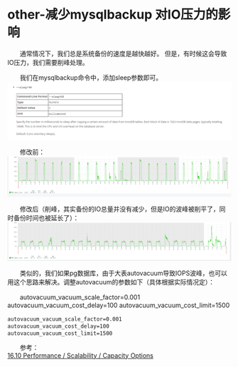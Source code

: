 # other-减少mysqlbackup 对IO压力的影响 

　　通常情况下，我们总是系统备份的速度是越快越好。 但是，有时候这会导致IO压力，我们需要削峰处理。

　　我们在mysqlbackup命令中，添加sleep参数即可。  
​![](assets/network-asset-document_sleep-20241211174704-f9wd6df.png)​

　　修改前：  
​![](assets/network-asset-before-20241211174705-fh0ab8r.png)​

　　修改后（削峰，其实备份的IO总量并没有减少，但是IO的波峰被削平了，同时备份时间也被延长了）：  
​![](assets/network-asset-after-20241211174706-niw4ac8.png)​

　　类似的，我们如果pg数据库，由于大表autovacuum导致IOPS波峰，也可以用这个思路来解决。调整autovacuum的参数如下（具体根据实际情况定）：

　　autovacuum\_vacuum\_scale\_factor\=0.001 autovacuum\_vacuum\_cost\_delay\=100 autovacuum\_vacuum\_cost\_limit\=1500

```
autovacuum_vacuum_scale_factor=0.001
autovacuum_vacuum_cost_delay=100
autovacuum_vacuum_cost_limit=1500
```

　　参考：  
[16.10 Performance / Scalability / Capacity Options](https://dev.mysql.com/doc/mysql-enterprise-backup/4.1/en/backup-capacity-options.html)

　　‍
